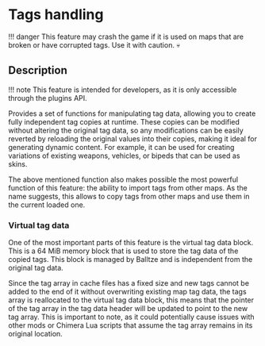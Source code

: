 # Tags handling

!!! danger
    This feature may crash the game if it is used on maps that are broken or have corrupted tags. 
    Use it with caution. :skull:

## Description

!!! note
    This feature is intended for developers, as it is only accessible through the plugins API.

Provides a set of functions for manipulating tag data, allowing you to create fully 
independent tag copies at runtime. These copies can be modified without altering the original tag 
data, so any modifications can be easily reverted by reloading the original values into their 
copies, making it ideal for generating dynamic content. For example, it can be used for creating 
variations of existing weapons, vehicles, or bipeds that can be used as skins.

The above mentioned function also makes possible the most powerful function of this feature: 
the ability to import tags from other maps. As the name suggests, this allows to copy tags from
other maps and use them in the current loaded one. 

### Virtual tag data

One of the most important parts of this feature is the virtual tag data block. This is a 64 MiB 
memory block that is used to store the tag data of the copied tags. This block is managed by 
Balltze and is independent from the original tag data.

Since the tag array in cache files has a fixed size and new tags cannot be added to the end of it
without overwriting existing map tag data, the tags array is reallocated to the virtual tag data 
block, this means that the pointer of the tag array in the tag data header will be updated to point 
to the new tag array. This is important to note, as it could potentially cause issues with other mods or Chimera Lua scripts that assume the tag array remains in its original location.

